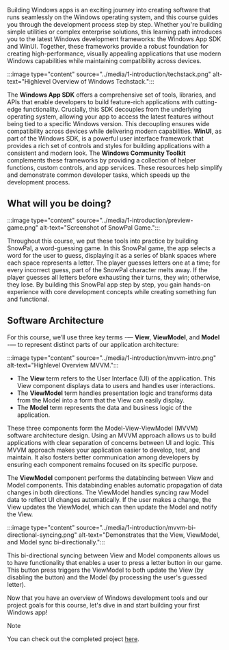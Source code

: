 Building Windows apps is an exciting journey into creating software that runs seamlessly on the Windows operating system, and this course guides you through the development process step by step. Whether you're building simple utilities or complex enterprise solutions, this learning path introduces you to the latest Windows development frameworks: the Windows App SDK and WinUI. Together, these frameworks provide a robust foundation for creating high-performance, visually appealing applications that use modern Windows capabilities while maintaining compatibility across devices.

:::image type="content" source="../media/1-introduction/techstack.png" alt-text="Highlevel Overview of Windows Techstack.":::

The **Windows App SDK** offers a comprehensive set of tools, libraries, and APIs that enable developers to build feature-rich applications with cutting-edge functionality. Crucially, this SDK decouples from the underlying operating system, allowing your app to access the latest features without being tied to a specific Windows version. This decoupling ensures wide compatibility across devices while delivering modern capabilities. **WinUI**, as part of the Windows SDK, is a powerful user interface framework that provides a rich set of controls and styles for building applications with a consistent and modern look. The **Windows Community Toolkit** complements these frameworks by providing a collection of helper functions, custom controls, and app services. These resources help simplify and demonstrate common developer tasks, which speeds up the development process.

## What will you be doing?

:::image type="content" source="../media/1-introduction/preview-game.png" alt-text="Screenshot of SnowPal Game.":::

Throughout this course, we put these tools into practice by building SnowPal, a word-guessing game. In this SnowPal game, the app selects a word for the user to guess, displaying it as a series of blank spaces where each space represents a letter. The player guesses letters one at a time; for every incorrect guess, part of the SnowPal character melts away. If the player guesses all letters before exhausting their turns, they win; otherwise, they lose. By building this SnowPal app step by step, you gain hands-on experience with core development concepts while creating something fun and functional.

## Software Architecture

For this course, we’ll use three key terms -— **View**, **ViewModel**, and **Model** -— to represent distinct parts of our application architecture:

:::image type="content" source="../media/1-introduction/mvvm-intro.png" alt-text="Highlevel Overview MVVM.":::

- The **View** term refers to the User Interface (UI) of the application. This View component displays data to users and handles user interactions.
- The **ViewModel** term handles presentation logic and transforms data from the Model into a form that the View can easily display.
- The **Model** term represents the data and business logic of the application.

These three components form the Model-View-ViewModel (MVVM) software architecture design. Using an MVVM approach allows us to build applications with clear separation of concerns between UI and logic. This MVVM approach makes your application easier to develop, test, and maintain. It also fosters better communication among developers by ensuring each component remains focused on its specific purpose.

The **ViewModel** component performs the databinding between View and Model components. This databinding enables automatic propagation of data changes in both directions. The ViewModel handles syncing raw Model data to reflect UI changes automatically. If the user makes a change, the View updates the ViewModel, which can then update the Model and notify the View.

:::image type="content" source="../media/1-introduction/mvvm-bi-directional-syncing.png" alt-text="Demonstrates that the View, ViewModel, and Model sync bi-directionally.":::

This bi-directional syncing between View and Model components allows us to have functionality that enables a user to press a letter button in our game. This button press triggers the ViewModel to both update the View (by disabling the button) and the Model (by processing the user's guessed letter).

Now that you have an overview of Windows development tools and our project goals for this course, let's dive in and start building your first Windows app!

> [!Note]
> You can check out the completed project [here](https://aka.ms/snowpal-sample).
